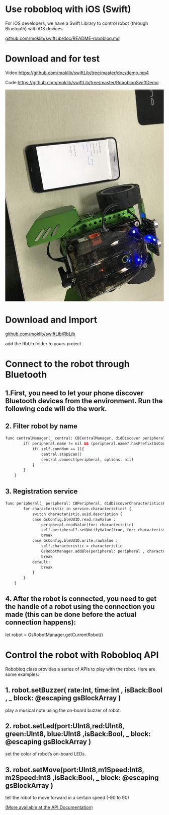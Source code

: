# Use robobloq with iOS (Swift)

For iOS developers, we have a Swift Library to control robot (through Bluetooth) with iOS devices.

[github.com/moklib/swiftLib/doc/README-robobloq.md ](https://github.com/moklib/swiftLib/doc/README-robobloq.md)


# Download and for test

Video:https://github.com/moklib/swiftLib/tree/master/doc/demo.mp4

Code:[https://github.com/moklib/swiftLib/tree/master/RobobloqSwiftDemo ](https://github.com/moklib/swiftLib/tree/master/RobobloqSwiftDemo)

![demo images](https://github.com/moklib/swiftLib/blob/master/doc/demo.JPG)


# Download and Import

[github.com/moklib/swiftLib/RbLib ](https://github.com/moklib/swiftLib/RbLib)

add the RbLib folder to yours project


# Connect to the robot through Bluetooth

## 1.First, you need to let your phone discover Bluetooth devices from the environment. Run the following code will do the work.


## 2. Filter robot by name
```html
func centralManager(_ central: CBCentralManager, didDiscover peripheral: CBPeripheral, advertisementData: [String : Any], rssi RSSI: NSNumber) {
        if( peripheral.name != nil && (peripheral.name?.hasPrefix(GsConfig.bleUUID.preName.rawValue))! ){
            if( self.connNum == 1){
                central.stopScan()
                central.connect(peripheral, options: nil)
            }
        }
    }
```

## 3. Registration service
```html
func peripheral(_ peripheral: CBPeripheral, didDiscoverCharacteristicsFor service: CBService, error: Error?) {
        for characteristic in service.characteristics! {
            switch characteristic.uuid.description {
            case GsConfig.bleUUID.read.rawValue : 
                peripheral.readValue(for: characteristic)
                self.peripheral?.setNotifyValue(true, for: characteristic)
                break
            case GsConfig.bleUUID.write.rawValue : 
                self.characteristic = characteristic
                GsRobotManager.addBle(peripheral: peripheral , characteristic: characteristic )
                break
            default:
                break
            }
        }
    }

```
## 4. After the robot is connected, you need to get the handle of a robot using the connection you made (this can be done before the actual connection happens):

let robot = GsRobotManager.getCurrentRobot()


# Control the robot with Robobloq API

Robobloq class provides a series of APIs to play with the robot. Here are some examples:

## 1. robot.setBuzzer( rate:Int, time:Int , isBack:Bool , _ block: @escaping gsBlockArray )

play a musical note using the on-board buzzer of robot.

## 2. robot.setLed(port:UInt8,red:UInt8, green:UInt8, blue:UInt8 ,isBack:Bool, _ block: @escaping gsBlockArray )

set the color of robot’s on-board LEDs. 

## 3. robot.setMove(port:UInt8,m1Speed:Int8, m2Speed:Int8 ,isBack:Bool, _ block: @escaping gsBlockArray )

tell the robot to move forward in a certain speed (-90 to 90)

[(More available at the API Documentation) ](https://www.robobloq.com)


